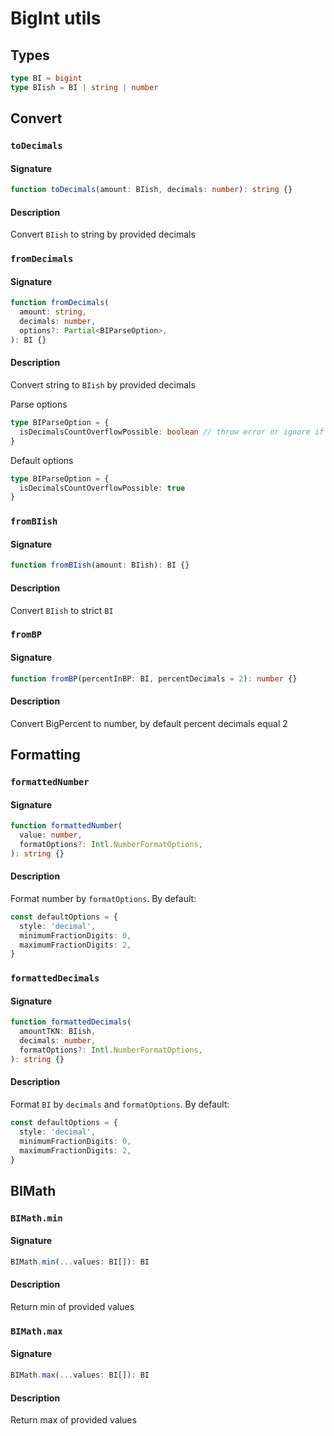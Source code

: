 # BigInt utils

## Types

```ts
type BI = bigint
type BIish = BI | string | number
```

## Convert

### `toDecimals`

#### Signature
```ts
function toDecimals(amount: BIish, decimals: number): string {}
```

#### Description
Convert `BIish` to string by provided decimals

### `fromDecimals`

#### Signature
```ts
function fromDecimals(
  amount: string,
  decimals: number,
  options?: Partial<BIParseOption>,
): BI {}
```

#### Description
Convert string to `BIish` by provided decimals

Parse options
```ts
type BIParseOption = {
  isDecimalsCountOverflowPossible: boolean // throw error or ignore if string has more symbols than provided decimals
}
```
Default options
```ts
type BIParseOption = {
  isDecimalsCountOverflowPossible: true
}
```

### `fromBIish`

#### Signature
```ts
function fromBIish(amount: BIish): BI {}
```

#### Description
Convert `BIish` to strict `BI`

### `fromBP`

#### Signature
```ts
function fromBP(percentInBP: BI, percentDecimals = 2): number {}
```

#### Description
Convert BigPercent to number, by default percent decimals equal 2

## Formatting

### `formattedNumber`

#### Signature
```ts
function formattedNumber(
  value: number,
  formatOptions?: Intl.NumberFormatOptions,
): string {}
```

#### Description
Format number by `formatOptions`. By default:
```ts
const defaultOptions = {
  style: 'decimal',
  minimumFractionDigits: 0,
  maximumFractionDigits: 2,
}
```

### `formattedDecimals`

#### Signature
```ts
function formattedDecimals(
  amountTKN: BIish,
  decimals: number,
  formatOptions?: Intl.NumberFormatOptions,
): string {}
```

#### Description
Format `BI` by `decimals` and `formatOptions`. By default:
```ts
const defaultOptions = {
  style: 'decimal',
  minimumFractionDigits: 0,
  maximumFractionDigits: 2,
}
```

## BIMath

### `BIMath.min`

#### Signature
```ts
BIMath.min(...values: BI[]): BI
```

#### Description
Return min of provided values

### `BIMath.max`

#### Signature
```ts
BIMath.max(...values: BI[]): BI
```

#### Description
Return max of provided values
